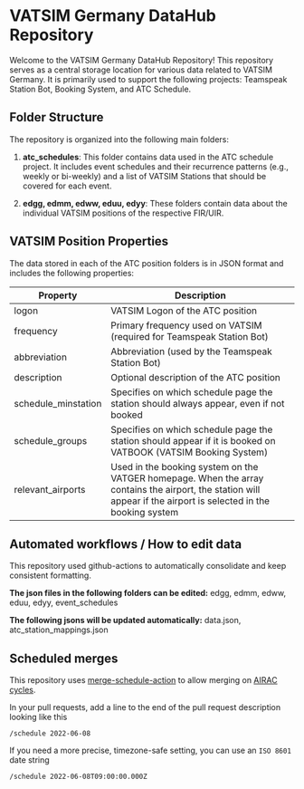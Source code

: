 # VATSIM Germany DataHub Repository

Welcome to the VATSIM Germany DataHub Repository! This repository serves as a central storage location for various data related to VATSIM Germany. It is primarily used to support the following projects: Teamspeak Station Bot, Booking System, and ATC Schedule.

## Folder Structure

The repository is organized into the following main folders:

1. **atc_schedules**: This folder contains data used in the ATC schedule project. It includes event schedules and their recurrence patterns (e.g., weekly or bi-weekly) and a list of VATSIM Stations that should be covered for each event.

2. **edgg, edmm, edww, eduu, edyy**: These folders contain data about the individual VATSIM positions of the respective FIR/UIR.

## VATSIM Position Properties

The data stored in each of the ATC position folders is in JSON format and includes the following properties:

| Property            | Description                                                                                                                                                      |
| ------------------- | ---------------------------------------------------------------------------------------------------------------------------------------------------------------- |
| logon               | VATSIM Logon of the ATC position                                                                                                                                 |
| frequency           | Primary frequency used on VATSIM (required for Teamspeak Station Bot)                                                                                            |
| abbreviation        | Abbreviation (used by the Teamspeak Station Bot)                                                                                                                 |
| description         | Optional description of the ATC position                                                                                                                         |
| schedule_minstation | Specifies on which schedule page the station should always appear, even if not booked                                                                            |
| schedule_groups     | Specifies on which schedule page the station should appear if it is booked on VATBOOK (VATSIM Booking System)                                                    |
| relevant_airports   | Used in the booking system on the VATGER homepage. When the array contains the airport, the station will appear if the airport is selected in the booking system |

## Automated workflows / How to edit data

This repository used github-actions to automatically consolidate and keep consistent formatting.

**The json files in the following folders can be edited:**
edgg, edmm, edww, eduu, edyy, event_schedules

**The following jsons will be updated automatically:**
data.json, atc_station_mappings.json

## Scheduled merges

This repository uses [merge-schedule-action](https://github.com/gr2m/merge-schedule-action) to allow merging on [AIRAC cycles](https://www.nm.eurocontrol.int/RAD/common/airac_dates.html).

In your pull requests, add a line to the end of the pull request description looking like this

```
/schedule 2022-06-08
```

If you need a more precise, timezone-safe setting, you can use an `ISO 8601` date string

```
/schedule 2022-06-08T09:00:00.000Z
```
